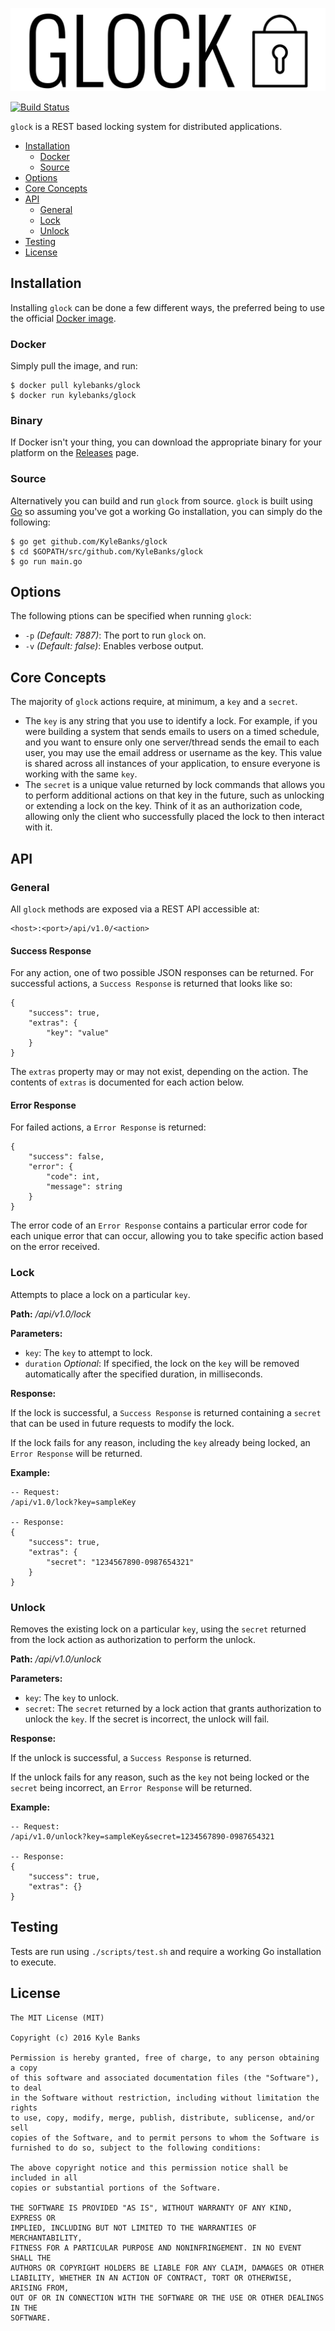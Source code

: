 ![Glock](./assets/glock.png)

[![Build Status](https://travis-ci.org/KyleBanks/glock.svg?branch=master)](https://travis-ci.org/KyleBanks/glock)

`glock` is a REST based locking system for distributed applications.

- [Installation](#installation)
    - [Docker](#docker)
    - [Source](#source)
- [Options](#options)
- [Core Concepts](#core-concepts)
- [API](#api)
    - [General](#general)
    - [Lock](#lock)
    - [Unlock](#unlock)
- [Testing](#testing)
- [License](#license)

## Installation

Installing `glock` can be done a few different ways, the preferred being to use the official [Docker image](https://hub.docker.com/r/kylebanks/glock/).

### Docker

Simply pull the image, and run:

```
$ docker pull kylebanks/glock
$ docker run kylebanks/glock
```

### Binary

If Docker isn't your thing, you can download the appropriate binary for your platform on the [Releases](https://github.com/KyleBanks/glock/releases) page.

### Source

Alternatively you can build and run `glock` from source. `glock` is built using [Go](https://golang.org) so assuming you've got a working Go installation, you can simply do the following:

```
$ go get github.com/KyleBanks/glock
$ cd $GOPATH/src/github.com/KyleBanks/glock
$ go run main.go
```

## Options

The following ptions can be specified when running `glock`:

- `-p` *(Default: 7887)*: The port to run `glock` on.
- `-v` *(Default: false)*: Enables verbose output.

## Core Concepts

The majority of `glock` actions require, at minimum, a `key` and a `secret`.
- The `key` is any string that you use to identify a lock. For example, if you were building a system that sends emails to users on a timed schedule, and you want to ensure only one server/thread sends the email to each user, you may use the email address or username as the key. This value is shared across all instances of your application, to ensure everyone is working with the same `key`.
- The `secret` is a unique value returned by lock commands that allows you to perform additional actions on that key in the future, such as unlocking or extending a lock on the key. Think of it as an authorization code, allowing only the client who successfully placed the lock to then interact with it.

## API

### General

All `glock` methods are exposed via a REST API accessible at:

```
<host>:<port>/api/v1.0/<action>
```

#### Success Response

For any action, one of two possible JSON responses can be returned. For successful actions, a `Success Response` is returned that looks like so:

```
{
    "success": true,
    "extras": {
        "key": "value"
    }
}
```
The `extras` property may or may not exist, depending on the action. The contents of `extras` is documented for each action below.

#### Error Response

For failed actions, a `Error Response` is returned:

```
{
    "success": false,
    "error": {
        "code": int,
        "message": string
    }
}
```

The error code of an `Error Response` contains a particular error code for each unique error that can occur, allowing you to take specific action based on the error received.

### Lock

Attempts to place a lock on a particular `key`.

**Path:** */api/v1.0/lock*

**Parameters:**
- `key`: The `key` to attempt to lock.
- `duration` *Optional*:  If specified, the lock on the `key` will be removed automatically after the specified duration, in milliseconds.

**Response:**

If the lock is successful, a `Success Response` is returned containing a `secret` that can be used in future requests to modify the lock.

If the lock fails for any reason, including the `key` already being locked, an `Error Response` will be returned.

**Example:**
```
-- Request:
/api/v1.0/lock?key=sampleKey

-- Response:
{
    "success": true,
    "extras": {
        "secret": "1234567890-0987654321"
    }
}
```

### Unlock

Removes the existing lock on a particular `key`, using the `secret` returned from the lock action as authorization to perform the unlock.

**Path:** */api/v1.0/unlock*

**Parameters:**
- `key`: The `key` to unlock.
- `secret`: The `secret` returned by a lock action that grants authorization to unlock the `key`. If the secret is incorrect, the unlock will fail.

**Response:**

If the unlock is successful, a `Success Response` is returned.

If the unlock fails for any reason, such as the `key` not being locked or the `secret` being incorrect, an `Error Response` will be returned.

**Example:**
```
-- Request:
/api/v1.0/unlock?key=sampleKey&secret=1234567890-0987654321

-- Response:
{
    "success": true,
    "extras": {}
}
```

## Testing

Tests are run using `./scripts/test.sh` and require a working Go installation to execute.

## License

```
The MIT License (MIT)

Copyright (c) 2016 Kyle Banks

Permission is hereby granted, free of charge, to any person obtaining a copy
of this software and associated documentation files (the "Software"), to deal
in the Software without restriction, including without limitation the rights
to use, copy, modify, merge, publish, distribute, sublicense, and/or sell
copies of the Software, and to permit persons to whom the Software is
furnished to do so, subject to the following conditions:

The above copyright notice and this permission notice shall be included in all
copies or substantial portions of the Software.

THE SOFTWARE IS PROVIDED "AS IS", WITHOUT WARRANTY OF ANY KIND, EXPRESS OR
IMPLIED, INCLUDING BUT NOT LIMITED TO THE WARRANTIES OF MERCHANTABILITY,
FITNESS FOR A PARTICULAR PURPOSE AND NONINFRINGEMENT. IN NO EVENT SHALL THE
AUTHORS OR COPYRIGHT HOLDERS BE LIABLE FOR ANY CLAIM, DAMAGES OR OTHER
LIABILITY, WHETHER IN AN ACTION OF CONTRACT, TORT OR OTHERWISE, ARISING FROM,
OUT OF OR IN CONNECTION WITH THE SOFTWARE OR THE USE OR OTHER DEALINGS IN THE
SOFTWARE.
```
